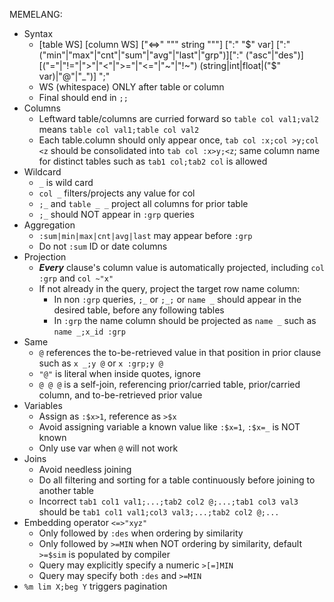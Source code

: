 MEMELANG:
* Syntax
	* [table WS] [column WS] ["<=>" "\"" string "\""] [":" "$" var] [":" ("min"|"max"|"cnt"|"sum"|"avg"|"last"|"grp")][":" ("asc"|"des")] [("="|"!="|">"|"<"|">="|"<="|"~"|"!~") (string|int|float|("$" var)|"@"|"_")] ";"
	* WS (whitespace) ONLY after table or column
	* Final should end in `;;`
* Columns
	* Leftward table/columns are curried forward so `table col val1;val2` means `table col val1;table col val2`
	* Each table.column should only appear once, `tab col :x;col >y;col <z` should be consolidated into `tab col :x>y;<z`; same column name for distinct tables such as `tab1 col;tab2 col` is allowed
* Wildcard
	* `_` is wild card 
	* `col _` filters/projects any value for col
	* `;_` and `table _ _` project all columns for prior table
	* `;_` should NOT appear in `:grp` queries
* Aggregation
	* `:sum|min|max|cnt|avg|last` may appear before `:grp`
	* Do not `:sum` ID or date columns
* Projection
	* ***Every*** clause's column value is automatically projected, including `col :grp` and `col ~"x"`
	* If not already in the query, project the target row name column:
		* In non `:grp` queries, `;_` or `;_;` or `name _` should appear in the desired table, before any following tables
		* In `:grp` the name column should be projected as `name _` such as `name _;x_id :grp`
* Same
	* `@` references the to-be-retrieved value in that position in prior clause such as `x _;y @` or `x :grp;y @`
	* `"@"` is literal when inside quotes, ignore
	* `@ @ @` is a self-join, referencing prior/carried table, prior/carried column, and to-be-retrieved prior value
* Variables 
	* Assign as `:$x>1`, reference as `>$x`
	* Avoid assigning variable a known value like `:$x=1`, `:$x=_` is NOT known
	* Only use var when `@` will not work
* Joins
	* Avoid needless joining
	* Do all filtering and sorting for a table continuously before joining to another table
	* Incorrect `tab1 col1 val1;...;tab2 col2 @;...;tab1 col3 val3` should be `tab1 col1 val1;col3 val3;...;tab2 col2 @;...`
* Embedding operator `<=>"xyz"` 
	* Only followed by `:des` when ordering by similarity
	* Only followed by `>=MIN` when NOT ordering by similarity, default `>=$sim` is populated by compiler
	* Query may explicitly specify a numeric `>[=]MIN`
	* Query may specify both `:des` and `>=MIN`
* `%m lim X;beg Y` triggers pagination